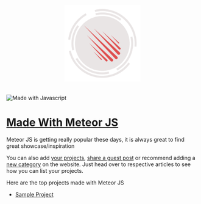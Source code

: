 <p align="center">
  <br>
  <a href="https://madewithjavascript.club/categories/meteor-js" target="_blank" title="Maed with Meteor JS">
    <img width="200" src="/uploads/Made-with-meteor-js.png" alt="Made with Meteor JS">
  </a>
  <br>
  <br>
</p>

![Made with Javascript](https://madewithjavascript.club/Made-With-Javascript-Logo.png)

# [Made With Meteor JS][made-with-meteor-js]

Meteor JS is getting really popular these days, it is always great to find great showcase/inspiration

You can also add [your projects][request-project], [share a guest post][request-post] or recommend adding a [new category][request-category] on the website. Just head over to respective articles to see how you can list your projects.

Here are the top projects made with Meteor JS

- [Sample Project][sample-project]

[made-with-meteor-js]: https://madewithjavascript.club/categories/meteor-js "Made with Meteor JS"
[made-with-javascript]: https://madewithjavascript.club/ "Made with Javscript Club"
[sample-project]: ./your-project-made-with-meteor-js-showcase.md "Project Name | Made with Meteor JS"
[request-project]: https://madewithjavascript.club/categories/request/project "Submit your project | Made with Javascript"
[request-post]: https://madewithjavascript.club/categories/request/post "Guest Post | Made with Javascript"
[request-category]: https://madewithjavascript.club/categories/request/categories "Suggest new JS framework | Made with Javascript"
